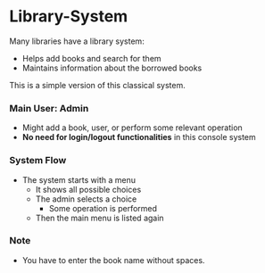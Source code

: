 # Library-System
Many libraries have a library system:
- Helps add books and search for them  
- Maintains information about the borrowed books

This is a simple version of this classical system.

### Main User: Admin
- Might add a book, user, or perform some relevant operation  
- **No need for login/logout functionalities** in this console system

### System Flow
- The system starts with a menu
  - It shows all possible choices
  - The admin selects a choice
    - Some operation is performed
  - Then the main menu is listed again


### Note
- You have to enter the book name without spaces.
